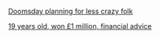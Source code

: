 [Doomsday planning for less crazy folk](http://lcamtuf.coredump.cx/prep/)

[19 years old, won £1 million, financial advice](https://www.reddit.com/r/UKPersonalFinance/comments/7mija7/investments_19_years_old_won_1_million/)
